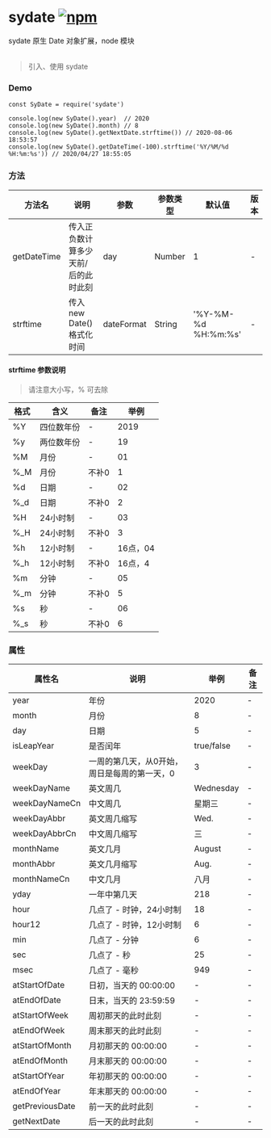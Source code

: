 # sydate [![npm](https://img.shields.io/npm/v/sydate.svg?style=flat-square)](https://www.npmjs.com/package/sydate)

sydate 原生 Date 对象扩展，node 模块<br><br>


> 引入、使用 sydate
### Demo
```
const SyDate = require('sydate')

console.log(new SyDate().year)  // 2020
console.log(new SyDate().month) // 8
console.log(new SyDate().getNextDate.strftime()) // 2020-08-06 18:53:57
console.log(new SyDate().getDateTime(-100).strftime('%Y/%M/%d %H:%m:%s')) // 2020/04/27 18:55:05
```


### 方法

| 方法名 | 说明 | 参数 | 参数类型 | 默认值 | 版本 |
| ---- | ---- | ---- | ---- | ---- | ---- |
| getDateTime | 传入正负数计算多少天前/后的此时此刻 | day | Number | 1 | - |
| strftime | 传入 new Date() 格式化时间 | dateFormat | String | '%Y-%M-%d %H:%m:%s' | - |



#### strftime 参数说明

> 请注意大小写，% 可去除

| 格式 | 含义 | 备注 | 举例 |
| ---- | ---- | ---- | ---- |
| %Y | 四位数年份 | - | 2019 |
| %y | 两位数年份 | - | 19 |
| %M | 月份 | - | 01 |
| %_M | 月份 | 不补0 | 1 |
| %d | 日期 | - | 02 |
| %_d | 日期 | 不补0 | 2 |
| %H | 24小时制 | - | 03 |
| %_H | 24小时制 | 不补0 | 3 |
| %h | 12小时制 | - | 16点，04 |
| %_h | 12小时制 | 不补0 | 16点，4 |
| %m | 分钟 | - | 05 |
| %_m | 分钟 | 不补0 | 5 |
| %s | 秒 | - | 06 |
| %_s | 秒 | 不补0 | 6 |



### 属性

| 属性名 | 说明 | 举例 | 备注 |
| ---- | ---- | ---- | ---- |
| year | 年份 | 2020 | - |
| month | 月份 | 8 | - |
| day | 日期 | 5 | - |
| isLeapYear | 是否闰年 | true/false | - |
| weekDay | 一周的第几天，从0开始，周日是每周的第一天，0 | 3 | - |
| weekDayName | 英文周几 | Wednesday | - |
| weekDayNameCn | 中文周几 | 星期三 | - |
| weekDayAbbr | 英文周几缩写 | Wed. | - |
| weekDayAbbrCn | 中文周几缩写 | 三 | - |
| monthName | 英文几月 | August | - |
| monthAbbr | 英文几月缩写 | Aug. | - |
| monthNameCn | 中文几月 | 八月 | - |
| yday | 一年中第几天 | 218 | - |
| hour | 几点了 - 时钟，24小时制 | 18 | - |
| hour12 | 几点了 - 时钟，12小时制 | 6 | - |
| min | 几点了 - 分钟 | 6 | - |
| sec | 几点了 - 秒 | 25 | - |
| msec | 几点了 - 毫秒 | 949 | - |
| atStartOfDate | 日初，当天的 00:00:00 | - | - |
| atEndOfDate | 日末，当天的 23:59:59 | - | - |
| atStartOfWeek | 周初那天的此时此刻 | - | - |
| atEndOfWeek | 周末那天的此时此刻 | - | - |
| atStartOfMonth | 月初那天的 00:00:00 | - | - |
| atEndOfMonth | 月末那天的 00:00:00 | - | - |
| atStartOfYear | 年初那天的 00:00:00 | - | - |
| atEndOfYear | 年末那天的 00:00:00 | - | - |
| getPreviousDate | 前一天的此时此刻 | - | - |
| getNextDate | 后一天的此时此刻 | - | - |
